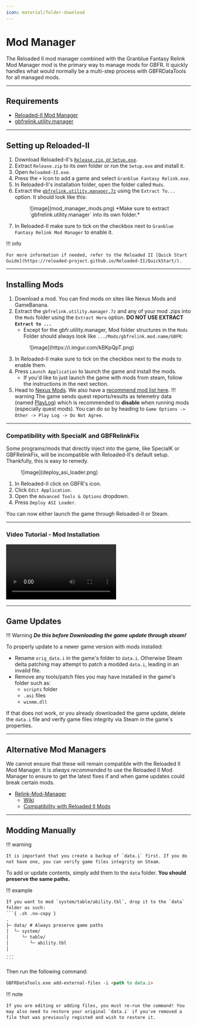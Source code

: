 ```yaml
---
icon: material/folder-download
---
```


# Mod Manager

The Reloaded II mod manager combined with the Granblue Fantasy Relink Mod Manager mod is the primary way to manage mods for GBFR. It quickly handles what would normally be a multi-step process with GBFRDataTools for all managed mods.

---

## Requirements

* [Reloaded-II Mod Manager](https://github.com/Reloaded-Project/Reloaded-II/releases)
* [gbfrelink.utility.manager](https://github.com/WistfulHopes/gbfrelink.utility.manager/releases)

---

## Setting up Reloaded-II

1. Download Reloaded-II's [`Release.zip`, or `Setup.exe`](https://github.com/Reloaded-Project/Reloaded-II/releases).
2. Extract `Release.zip` to its own folder or run the `Setup.exe` and install it.
3. Open `Reloaded-II.exe`.
4. Press the `+` Icon to add a game and select `Granblue Fantasy Relink.exe`.
5. In Reloaded-II's installation folder, open the folder called `Mods`.
6. Extract the [`gbfrelink.utility.manager.7z`](https://github.com/WistfulHopes/gbfrelink.utility.manager/releases) using the `Extract To...` option. It  should look like this:
    <figure markdown>
    ![image](mod_manager_mods.png)
    *Make sure to extract `gbfrelink.utility.manager` into its own folder.*
    </figure>
7. In Reloaded-II make sure to tick on the checkbox next to `Granblue Fantasy Relink Mod Manager` to enable it.

!!! info

    For more information if needed, refer to the Reloaded II [Quick Start Guide](https://reloaded-project.github.io/Reloaded-II/QuickStart/).

---

## Installing Mods

1. Download a mod. You can find mods on sites like Nexus Mods and GameBanana.
2. Extract the `gbfrelink.utility.manager.7z` and any of your mod .zips into the `Mods` folder using the `Extract Here` option. **DO NOT USE EXTRACT `Extract to ...`**
    * Except for the gbfr.utility.manager, Mod folder structures in the `Mods` Folder should always look like `.../Mods/gbfrelink.mod.name/GBFR`:
    <figure markdown>
    ![image](https://i.imgur.com/kBKpQpT.png)
    </figure>
3. In Reloaded-II make sure to tick on the checkbox next to the mods to enable them.
4. Press `Launch Application` to launch the game and install the mods.
    * If you'd like to just launch the game with mods from steam, follow the instructions in the next section.
5. Head to [Nexus Mods](https://www.nexusmods.com/granbluefantasyrelink/mods/). We also have a [recommend mod list here](recommended_mods_tools.md).
!!! warning
    The game sends quest reports/results as telemetry data (named [PlayLog](../resources/re/api.md#playlog-endpoints)) which is recommended to **disable** when running mods (especially quest mods). You can do so by heading to `Game Options -> Other -> Play Log -> Do Not Agree`.

---

### Compatibility with SpecialK and GBFRelinkFix

Some programs/mods that directly inject into the game, like SpecialK or GBFRelinkFix, will be incompatible with Reloaded-II's default setup. Thankfully, this is easy to remedy.

<figure markdown>
![image](deploy_asi_loader.png)
</figure>

1. In Reloaded-II click on GBFR's icon.
2. Click `Edit Application`.
3. Open the `Advanced Tools & Options` dropdown.
4. Press `Deploy ASI Loader`.

You can now either launch the game through Reloaded-II or Steam.

---

### Video Tutorial - Mod Installation

<video controls>
    <source src="../GBFR Reloaded-II and Mod Installation Guide.mp4" type="video/mp4">
</video>


---

## Game Updates

!!! Warning
    ***Do this before Downloading the game update through steam!***

To properly update to a newer game version with mods installed:

* Rename `orig_data.i` in the game's folder to `data.i`. Otherwise Steam delta patching may attempt to patch a modded `data.i`, leading in an invalid file.
* Remove any tools/patch files you may have installed in the game's folder such as: 
    * `scripts` folder
    * `.asi` files 
    * `winmm.dll`

If that does not work, or you already downloaded the game update, delete the `data.i` file and verify game files integrity via Steam in the game's properties.

---

## Alternative Mod Managers

We cannot ensure that these will remain compatible with the Reloaded II Mod Manager. It is *always recommended* to use the Reloaded II Mod Manager to ensure to get the latest fixes if and when game updates could break certain mods.

* [Relink-Mod-Manager](https://github.com/Zetas-Workshop/Relink-Mod-Manager) 
    * [Wiki](https://github.com/Zetas-Workshop/Relink-Mod-Manager/wiki)
    * [Compatibility with Reloaded II Mods](https://github.com/Zetas-Workshop/Relink-Mod-Manager/wiki/Importing-Reloaded-II-Mod-Packs)

---

## Modding Manually

!!! warning

    It is important that you create a backup of `data.i` first. If you do not have one, you can verify game files integrity on Steam.


To add or update contents, simply add them to the `data` folder. **You should preserve the same paths.**

!!! example

    If you want to mod `system/table/ability.tbl`, drop it to the `data` folder as such:
    ```{ .sh .no-copy }
    .
    ├─ data/ # Always preserve game paths
    │  └─ system/
    │     └─ table/
    │        └─ ability.tbl
    │
    ...
    ```

Then run the following command:
``` markdown title="Command"
GBFRDataTools.exe add-external-files -i <path to data.i> 
```

!!! note

    If you are editing or adding files, you must re-run the command! You may also need to restore your original `data.i` if you've removed a file that was previously registed and wish to restore it.